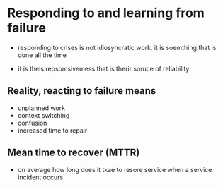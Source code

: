 # Responding to and learning from failure

- responding to crises is not idiosyncratic work. it is soemthing that is done all the time

- it is theis repsomsivemess that is therir soruce of reliability

## Reality, reacting to failure means

- unplanned work
- context switching
- confusion
- increased time to repair

## Mean time to recover (MTTR)

- on average how long does it tkae to resore service when a service incident occurs

